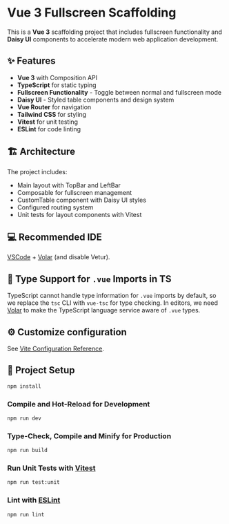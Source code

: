 # Vue 3 Fullscreen Scaffolding

This is a **Vue 3** scaffolding project that includes fullscreen functionality and **Daisy UI** components to accelerate modern web application development.

## ✨ Features

- **Vue 3** with Composition API
- **TypeScript** for static typing
- **Fullscreen Functionality** - Toggle between normal and fullscreen mode
- **Daisy UI** - Styled table components and design system
- **Vue Router** for navigation
- **Tailwind CSS** for styling
- **Vitest** for unit testing
- **ESLint** for code linting

## 🏗️ Architecture

The project includes:

- Main layout with TopBar and LeftBar
- Composable for fullscreen management
- CustomTable component with Daisy UI styles
- Configured routing system
- Unit tests for layout components with Vitest

## 💻 Recommended IDE

[VSCode](https://code.visualstudio.com/) + [Volar](https://marketplace.visualstudio.com/items?itemName=Vue.volar) (and disable Vetur).

## 🔧 Type Support for `.vue` Imports in TS

TypeScript cannot handle type information for `.vue` imports by default, so we replace the `tsc` CLI with `vue-tsc` for type checking. In editors, we need [Volar](https://marketplace.visualstudio.com/items?itemName=Vue.volar) to make the TypeScript language service aware of `.vue` types.

## ⚙️ Customize configuration

See [Vite Configuration Reference](https://vite.dev/config/).

## 🚀 Project Setup

```sh
npm install
```

### Compile and Hot-Reload for Development

```sh
npm run dev
```

### Type-Check, Compile and Minify for Production

```sh
npm run build
```

### Run Unit Tests with [Vitest](https://vitest.dev/)

```sh
npm run test:unit
```

### Lint with [ESLint](https://eslint.org/)

```sh
npm run lint
```
